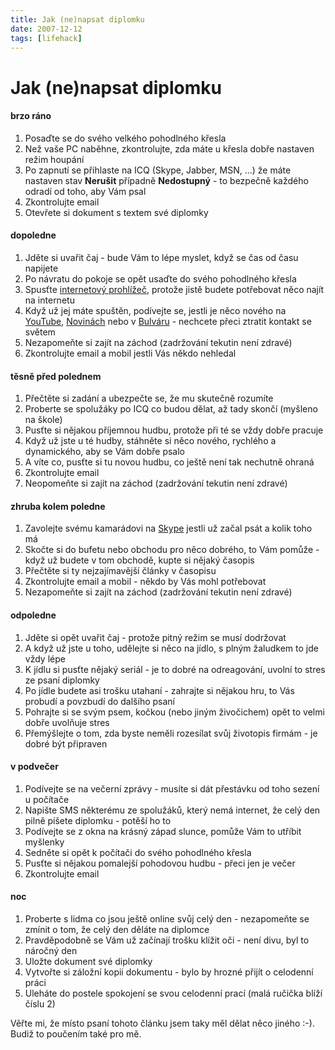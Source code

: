 ```yaml
---
title: Jak (ne)napsat diplomku
date: 2007-12-12
tags: [lifehack]
---
```



# Jak (ne)napsat diplomku

#### brzo ráno

1. Posaďte se do svého velkého pohodlného křesla
2. Než vaše PC naběhne, zkontrolujte, zda máte u křesla dobře nastaven režim houpání
3. Po zapnutí se přihlaste na ICQ (Skype, Jabber, MSN, ...) že máte nastaven stav **Nerušit** případně **Nedostupný** - to bezpečně každého odradí od toho, aby Vám psal
4. Zkontrolujte email
5. Otevřete si dokument s textem své diplomky

#### dopoledne

1. Jděte si uvařit čaj - bude Vám to lépe myslet, když se čas od času napijete
2. Po návratu do pokoje se opět usaďte do svého pohodlného křesla
3. Spusťte [internetový prohlížeč](http://www.mozilla-europe.org/cs/products/firefox/), protože jistě budete potřebovat něco najít na internetu
4. Když už jej máte spuštěn, podívejte se, jestli je něco nového na [YouTube](http://www.youtube.com/), [Novinách](http://news.google.cz/) nebo v [Bulváru](http://www.blesk.cz/) - nechcete přeci ztratit kontakt se světem
5. Nezapomeňte si zajít na záchod (zadržování tekutin není zdravé)
6. Zkontrolujte email a mobil jestli Vás někdo nehledal

#### těsně před polednem

1. Přečtěte si zadání a ubezpečte se, že mu skutečně rozumíte
2. Proberte se spolužáky po ICQ co budou dělat, až tady skončí (myšleno na škole)
3. Pusťte si nějakou příjemnou hudbu, protože při té se vždy dobře pracuje
4. Když už jste u té hudby, stáhněte si něco nového, rychlého a dynamického, aby se Vám dobře psalo
5. A víte co, pusťte si tu novou hudbu, co ještě není tak nechutně ohraná
6. Zkontrolujte email
7. Neopomeňte si zajít na záchod (zadržování tekutin není zdravé)

#### zhruba kolem poledne

1. Zavolejte svému kamarádovi na [Skype](http://www.skype.com/) jestli už začal psát a kolik toho má
2. Skočte si do bufetu nebo obchodu pro něco dobrého, to Vám pomůže - když už budete v tom obchodě, kupte si nějaký časopis
3. Přečtěte si ty nejzajímavější články v časopisu
4. Zkontrolujte email a mobil - někdo by Vás mohl potřebovat
5. Nezapomeňte si zajít na záchod (zadržování tekutin není zdravé)

#### odpoledne

1. Jděte si opět uvařit čaj - protože pitný režim se musí dodržovat
2. A když už jste u toho, udělejte si něco na jídlo, s plným žaludkem to jde vždy lépe
3. K jídlu si pusťte nějaký seriál - je to dobré na odreagování, uvolní to stres ze psaní diplomky
4. Po jídle budete asi trošku utahaní - zahrajte si nějakou hru, to Vás probudí a povzbudí do dalšího psaní
5. Pohrajte si se svým psem, kočkou (nebo jiným živočichem) opět to velmi dobře uvolňuje stres
6. Přemýšlejte o tom, zda byste neměli rozesílat svůj životopis firmám - je dobré být připraven


#### v podvečer

1. Podívejte se na večerní zprávy - musíte si dát přestávku od toho sezení u počítače
2. Napište SMS některému ze spolužáků, který nemá internet, že celý den pilně píšete diplomku - potěší ho to
3. Podívejte se z okna na krásný západ slunce, pomůže Vám to utříbit myšlenky
4. Sedněte si opět k počítači do svého pohodlného křesla
5. Pusťte si nějakou pomalejší pohodovou hudbu - přeci jen je večer
6. Zkontrolujte email

#### noc

1. Proberte s lidma co jsou ještě online svůj celý den - nezapomeňte se zmínit o tom, že celý den děláte na diplomce
2. Pravděpodobně se Vám už začínají trošku klížit oči - není divu, byl to náročný den
3. Uložte dokument své diplomky
4. Vytvořte si záložní kopii dokumentu - bylo by hrozné přijít o celodenní práci
5. Uleháte do postele spokojení se svou celodenní prací (malá ručička blíží číslu 2)

Věřte mi, že místo psaní tohoto článku jsem taky měl dělat něco jiného :-). Budiž to poučením také pro mě.
